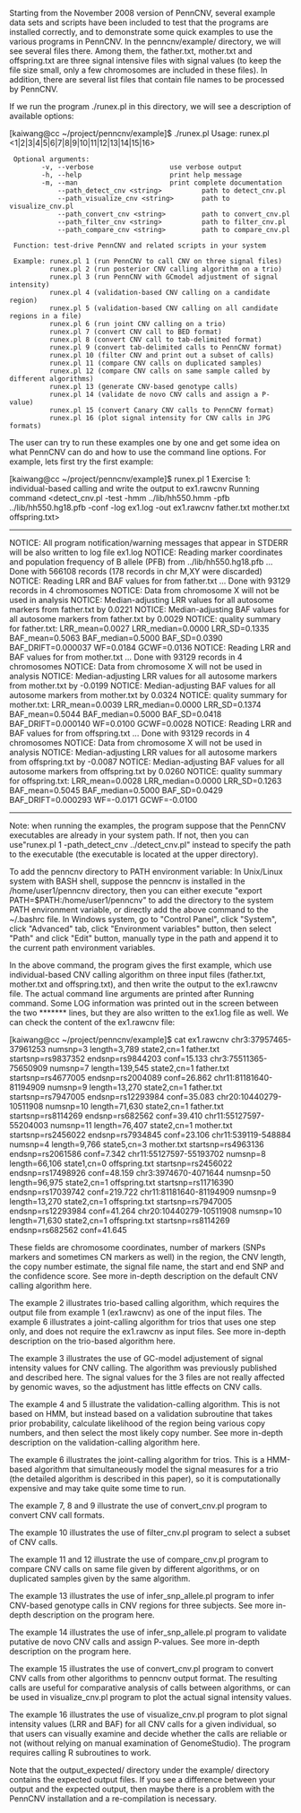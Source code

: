 Starting from the November 2008 version of PennCNV, several example data sets and scripts have been included to test that the programs are installed correctly, and to demonstrate some quick examples to use the various programs in PennCNV. In the penncnv/example/ directory, we will see several files there. Among them, the father.txt, mother.txt and offspring.txt are three signal intensive files with signal values (to keep the file size small, only a few chromosomes are included in these files). In addition, there are several list files that contain file names to be processed by PennCNV.
                                
If we run the program ./runex.pl in this directory, we will see a description of available options:

[kaiwang@cc ~/project/penncnv/example]$ ./runex.pl 
Usage:
     runex.pl <1|2|3|4|5|6|7|8|9|10|11|12|13|14|15|16>

     Optional arguments:
            -v, --verbose                   use verbose output
            -h, --help                      print help message
            -m, --man                       print complete documentation
                --path_detect_cnv <string>          path to detect_cnv.pl
                --path_visualize_cnv <string>       path to visualize_cnv.pl
                --path_convert_cnv <string>         path to convert_cnv.pl
                --path_filter_cnv <string>          path to filter_cnv.pl
                --path_compare_cnv <string>         path to compare_cnv.pl

     Function: test-drive PennCNV and related scripts in your system

     Example: runex.pl 1 (run PennCNV to call CNV on three signal files)
              runex.pl 2 (run posterior CNV calling algorithm on a trio)
              runex.pl 3 (run PennCNV with GCmodel adjustment of signal intensity)
              runex.pl 4 (validation-based CNV calling on a candidate region)
              runex.pl 5 (validation-based CNV calling on all candidate regions in a file)
              runex.pl 6 (run joint CNV calling on a trio)
              runex.pl 7 (convert CNV call to BED format)
              runex.pl 8 (convert CNV call to tab-delimited format)
              runex.pl 9 (convert tab-delimited calls to PennCNV format)
              runex.pl 10 (filter CNV and print out a subset of calls)
              runex.pl 11 (compare CNV calls on duplicated samples)
              runex.pl 12 (compare CNV calls on same sample called by different algorithms)
              runex.pl 13 (generate CNV-based genotype calls)
              runex.pl 14 (validate de novo CNV calls and assign a P-value)
              runex.pl 15 (convert Canary CNV calls to PennCNV format)
              runex.pl 16 (plot signal intensity for CNV calls in JPG formats)

 

The user can try to run these examples one by one and get some idea on what PennCNV can do and how to use the command line options. For example, lets first try the first example:

[kaiwang@cc ~/project/penncnv/example]$ runex.pl 1
Exercise 1: individual-based calling and write the output to ex1.rawcnv
        Running command <detect_cnv.pl -test -hmm ../lib/hh550.hmm -pfb ../lib/hh550.hg18.pfb -conf -log ex1.log -out ex1.rawcnv father.txt mother.txt offspring.txt>

******************************************************************************
NOTICE: All program notification/warning messages that appear in STDERR will be also written to log file ex1.log
NOTICE: Reading marker coordinates and population frequency of B allele (PFB) from ../lib/hh550.hg18.pfb ... Done with 566108 records (178 records in chr M,XY were discarded)
NOTICE: Reading LRR and BAF values for from father.txt ... Done with 93129 records in 4 chromosomes
NOTICE: Data from chromosome X will not be used in analysis
NOTICE: Median-adjusting LRR values for all autosome markers from father.txt by 0.0221
NOTICE: Median-adjusting BAF values for all autosome markers from father.txt by 0.0029
NOTICE: quality summary for father.txt: LRR_mean=0.0027 LRR_median=0.0000 LRR_SD=0.1335 BAF_mean=0.5063 BAF_median=0.5000 BAF_SD=0.0390 BAF_DRIFT=0.000037 WF=0.0184 GCWF=0.0136
NOTICE: Reading LRR and BAF values for from mother.txt ... Done with 93129 records in 4 chromosomes
NOTICE: Data from chromosome X will not be used in analysis
NOTICE: Median-adjusting LRR values for all autosome markers from mother.txt by -0.0199
NOTICE: Median-adjusting BAF values for all autosome markers from mother.txt by 0.0324
NOTICE: quality summary for mother.txt: LRR_mean=0.0039 LRR_median=0.0000 LRR_SD=0.1374 BAF_mean=0.5044 BAF_median=0.5000 BAF_SD=0.0418 BAF_DRIFT=0.000140 WF=0.0100 GCWF=0.0028
NOTICE: Reading LRR and BAF values for from offspring.txt ... Done with 93129 records in 4 chromosomes
NOTICE: Data from chromosome X will not be used in analysis
NOTICE: Median-adjusting LRR values for all autosome markers from offspring.txt by -0.0087
NOTICE: Median-adjusting BAF values for all autosome markers from offspring.txt by 0.0260
NOTICE: quality summary for offspring.txt: LRR_mean=0.0028 LRR_median=0.0000 LRR_SD=0.1263 BAF_mean=0.5045 BAF_median=0.5000 BAF_SD=0.0429 BAF_DRIFT=0.000293 WF=-0.0171 GCWF=-0.0100

******************************************************************************

Note: when running the examples, the program suppose that the PennCNV executables are already in your system path. If not, then you can use"runex.pl 1 -path_detect_cnv ../detect_cnv.pl" instead to specify the path to the executable (the executable is located at the upper directory). 

To add the penncnv directory to PATH environment variable: In Unix/Linux system with BASH shell, suppose the penncnv is installed in the /home/user1/penncnv directory, then you can either execute "export PATH=$PATH:/home/user1/penncnv" to add the directory to the system PATH environment variable, or directly add the above command to the ~/.bashrc file. In Windows system, go to "Control Panel", click "System", click "Advanced" tab, click "Environment variables" button, then select "Path" and click "Edit" button, manually type in the path and append it to the current path environment variables.

In the above command, the program gives the first example, which use individual-based CNV calling algorithm on three input files (father.txt, mother.txt and offspring.txt), and then write the output to the ex1.rawcnv file. The actual command line arguments are printed after Running command. Some LOG information was printed out in the screen between the two ******* lines, but they are also written to the ex1.log file as well. We can check the content of the ex1.rawcnv file:

[kaiwang@cc ~/project/penncnv/example]$ cat ex1.rawcnv
chr3:37957465-37961253        numsnp=3      length=3,789       state2,cn=1 father.txt startsnp=rs9837352 endsnp=rs9844203 conf=15.133
chr3:75511365-75650909        numsnp=7      length=139,545     state2,cn=1 father.txt startsnp=rs4677005 endsnp=rs2004089 conf=26.862
chr11:81181640-81194909       numsnp=9      length=13,270      state2,cn=1 father.txt startsnp=rs7947005 endsnp=rs12293984 conf=35.083
chr20:10440279-10511908       numsnp=10     length=71,630      state2,cn=1 father.txt startsnp=rs8114269 endsnp=rs682562 conf=39.410
chr11:55127597-55204003       numsnp=11     length=76,407      state2,cn=1 mother.txt startsnp=rs2456022 endsnp=rs7934845 conf=23.106
chr11:539119-548884           numsnp=4      length=9,766       state5,cn=3 mother.txt startsnp=rs4963136 endsnp=rs2061586 conf=7.342
chr11:55127597-55193702       numsnp=8      length=66,106      state1,cn=0 offspring.txt startsnp=rs2456022 endsnp=rs17498926 conf=48.159
chr3:3974670-4071644          numsnp=50     length=96,975      state2,cn=1 offspring.txt startsnp=rs11716390 endsnp=rs17039742 conf=219.722
chr11:81181640-81194909       numsnp=9      length=13,270      state2,cn=1 offspring.txt startsnp=rs7947005 endsnp=rs12293984 conf=41.264
chr20:10440279-10511908       numsnp=10     length=71,630      state2,cn=1 offspring.txt startsnp=rs8114269 endsnp=rs682562 conf=41.645

These fields are chromosome coordinates, number of markers (SNPs markers and sometimes CN markers as well) in the region, the CNV length, the copy number estimate, the signal file name, the start and end SNP and the confidence score. See more in-depth description on the default CNV calling algorithm here.

The example 2 illustrates trio-based calling algorithm, which requires the output file from example 1 (ex1.rawcnv) as one of the input files. The example 6 illustrates a joint-calling algorithm for trios that uses one step only, and does not require the ex1.rawcnv as input files. See more in-depth description on the trio-based algorithm here.

The example 3 illustrates the use of GC-model adjustement of signal intensity values for CNV calling. The algorithm was previously published and described here. The signal values for the 3 files are not really affected by genomic waves, so the adjustment has little effects on CNV calls.

The example 4 and 5 illustrate the validation-calling algorithm. This is not based on HMM, but instead based on a validation subroutine that takes prior probability, calculate likelihood of the region being various copy numbers, and then select the most likely copy number. See more in-depth description on the validation-calling algorithm here.

The example 6 illustrates the joint-calling algorithm for trios. This is a HMM-based algorithm that simultaneously model the signal measures for a trio (the detailed algorithm is described in this paper), so it is computationally expensive and may take quite some time to run.

The example 7, 8 and 9 illustrate the use of convert_cnv.pl program to convert CNV call formats.

The example 10 illustrates the use of filter_cnv.pl program to select a subset of CNV calls.

The example 11 and 12 illustrate the use of compare_cnv.pl program to compare CNV calls on same file given by different algorithms, or on duplicated samples given by the same algorithm.

The example 13 illustrates the use of infer_snp_allele.pl program to infer CNV-based genotype calls in CNV regions for three subjects. See more in-depth description on the program here.

The example 14 illustrates the use of infer_snp_allele.pl program to validate putative de novo CNV calls and assign P-values. See more in-depth description on the program here.

The example 15 illustrates the use of convert_cnv.pl program to convert CNV calls from other algorithms to penncnv output format. The resulting calls are useful for comparative analysis of calls between algorithms, or can be used in visualize_cnv.pl program to plot the actual signal intensity values.

The example 16 illustrates the use of visualize_cnv.pl program to plot signal intensity values (LRR and BAF) for all CNV calls for a given individual, so that users can visually examine and decide whether the calls are reliable or not (without relying on manual examination of GenomeStudio). The program requires calling R subroutines to work.

Note that the output_expected/ directory under the example/ directory contains the expected output files. If you see a difference between your output and the expected output, then maybe there is a problem with the PennCNV installation and a re-compilation is necessary.

